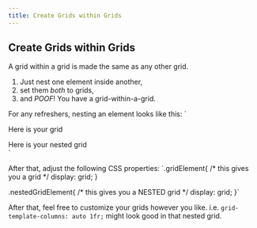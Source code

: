 ```yaml
---
title: Create Grids within Grids
---
```

## Create Grids within Grids

A grid within a grid is made the same as any other grid.
1. Just nest one element inside another,
2. set them *both* to grids,
3. and *POOF*! You have a grid-within-a-grid.

For any refreshers, nesting an element looks like this:
`<div class='gridElement'> Here is your grid
  <div class='nestedGridElement'>Here is your nested grid</div>
 </div>`

After that, adjust the following CSS properties:
`.gridElement{
  /* this gives you a grid */
  display: grid;
 }

 .nestedGridElement{
    /* this gives you a NESTED grid */
    display: grid;
 }`

After that, feel free to customize your grids however you like.
i.e. `grid-template-columns: auto 1fr;` might look good in that nested grid.
